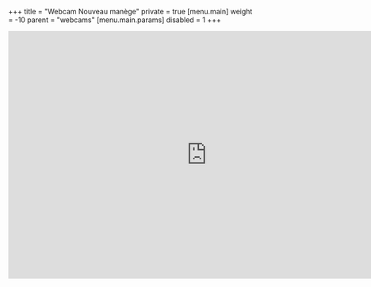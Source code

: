 +++
title = "Webcam Nouveau manège"
private = true
[menu.main]
  weight = -10
  parent = "webcams"
  [menu.main.params]
    disabled = 1
+++

<iframe src="https://restreamer.brahier.ch/43a00bbe-88b1-4fba-a757-24d1a1586b78.html" width="800" height="500" frameborder="no" scrolling="no" allowfullscreen="true"></iframe>